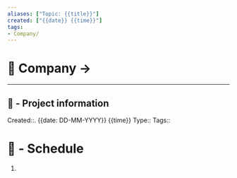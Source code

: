 ```yaml
---
aliases: ["Topic: {{title}}"]
created: ["{{date}} {{time}}"]
tags:
- Company/
---
```

# 🏦 Company -> 

---
## 📢 - Project information
Created::. {{date: DD-MM-YYYY}} {{time}}
Type::
Tags::
# 📅 - Schedule  
1. 